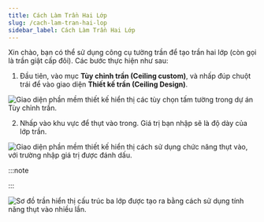 ```yaml
---
title: Cách Làm Trần Hai Lớp
slug: /cach-lam-tran-hai-lop
sidebar_label: Cách Làm Trần Hai Lớp
---
```


Xin chào, bạn có thể sử dụng công cụ tường trần để tạo trần hai lớp (còn gọi là trần giật cấp đôi). Các bước thực hiện như sau:

1. Đầu tiên, vào mục **Tùy chỉnh trần (Ceiling custom)**, và nhấp đúp chuột trái để vào giao diện **Thiết kế trần (Ceiling Design)**.

![Giao diện phần mềm thiết kế hiển thị các tùy chọn tấm tường trong dự án Tùy chỉnh trần.](https://storage.googleapis.com/jegavn_kb/images/5d2beaa0-b483-40e8-b90d-dafe71dfc436.png)

2. Nhấp vào khu vực để thụt vào trong. Giá trị bạn nhập sẽ là độ dày của lớp trần.

![Giao diện phần mềm thiết kế hiển thị cách sử dụng chức năng thụt vào, với trường nhập giá trị được đánh dấu.](https://storage.googleapis.com/jegavn_kb/images/fcead01a-506e-4e5b-a9e5-80ac3201199b.png)

:::note

:::

![Sơ đồ trần hiển thị cấu trúc ba lớp được tạo ra bằng cách sử dụng tính năng thụt vào nhiều lần.](https://storage.googleapis.com/jegavn_kb/images/d4712d12-620f-4f82-a184-22a75842595c.png)
